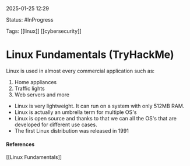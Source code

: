 
2025-01-25 12:29

Status: #InProgress

Tags: [[linux]] [[cybersecurity]] 

# Linux Fundamentals (TryHackMe)

Linux is used in almost every commercial application such as:
1. Home appliances
2. Traffic lights
3. Web servers and more

- Linux is very lightweight. It can run on a system with only 512MB RAM. 
- Linux is actually an umbrella term for multiple OS's
- Linux is open source and thanks to that we can all the OS's that are developed for different use cases.
- The first Linux distribution was released in 1991







#### References
[[Linux Fundamentals]]